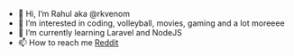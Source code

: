 - 👋 Hi, I’m Rahul aka @rkvenom
- 👀 I’m interested in coding, volleyball, movies, gaming and a lot moreeee
- 🌱 I’m currently learning Laravel and NodeJS
- 📫 How to reach me <a href="https://www.reddit.com/user/rahulkr_27">Reddit</a>

<!---
rkvenom/rkvenom is a ✨ special ✨ repository because its `README.md` (this file) appears on your GitHub profile.
You can click the Preview link to take a look at your changes.
--->
